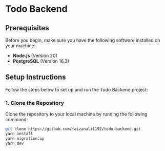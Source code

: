 # Todo Backend

## Prerequisites

Before you begin, make sure you have the following software installed on your machine:

- **Node.js** (Version 20)
- **PostgreSQL** (Version 16.3)

## Setup Instructions

Follow the steps below to set up and run the Todo Backend project:

### 1. Clone the Repository

Clone the repository to your local machine by running the following command:

```bash
git clone https://github.com/faizanali1192/todo-backend.git
yarn install
yarn migration:up
yarn dev
```
